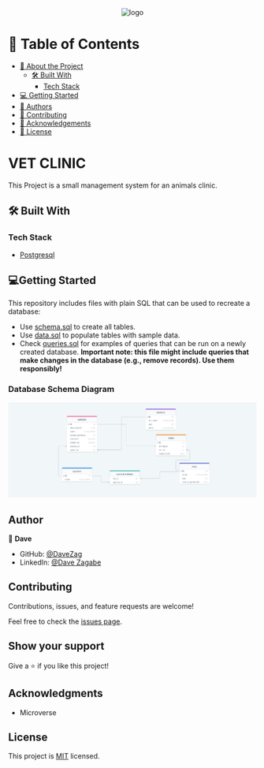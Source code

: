 <div align="center">

  <img src="https://user-images.githubusercontent.com/93520178/203661672-538bff13-8797-4d20-9b82-372aa011d464.png" alt="logo" width="140"  height="auto" />
  <br/>

</div>

# 📗 Table of Contents

- [📖 About the Project](#vet-clinic)
  - [🛠 Built With](#built-with)
    - [Tech Stack](#tech-stack)
- [💻 Getting Started](#getting-started)
- [👥 Authors](#author)
- [🤝 Contributing](#contributing)
- [🙏 Acknowledgements](#acknowledgments)
- [📝 License](#license)

# VET CLINIC

This Project is a small management system for an animals clinic.

## 🛠 Built With <a name="built-with"></a>

### Tech Stack <a name="tech-stack"></a>

  <ul>
    <li><a href="https://www.postgresql.org/">Postgresql</a></li>
  </ul>

## 💻Getting Started

This repository includes files with plain SQL that can be used to recreate a database:

- Use [schema.sql](./schema.sql) to create all tables.
- Use [data.sql](./data.sql) to populate tables with sample data.
- Check [queries.sql](./queries.sql) for examples of queries that can be run on a newly created database. **Important note: this file might include queries that make changes in the database (e.g., remove records). Use them responsibly!**

### Database Schema Diagram

![Database Diagram](./database_schema.png)

## Author

👤 **Dave**

- GitHub: [@DaveZag](http://github.com/daveZag)
- LinkedIn: [@Dave Zagabe](https://www.linkedin.com/in/dave-zagabe/)

## Contributing

Contributions, issues, and feature requests are welcome!

Feel free to check the [issues page](../../issues/).

## Show your support

Give a ⭐️ if you like this project!

## Acknowledgments

- Microverse

## License

This project is [MIT](./LICENSE.md) licensed.
